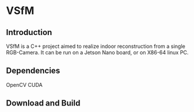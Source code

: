 # VSfM

## Introduction
VSfM is a C++ project aimed to realize indoor reconstruction from a single RGB-Camera.
It can be run on a Jetson Nano board, or on X86-64 linux PC.

## Dependencies
OpenCV
CUDA

## Download and Build


